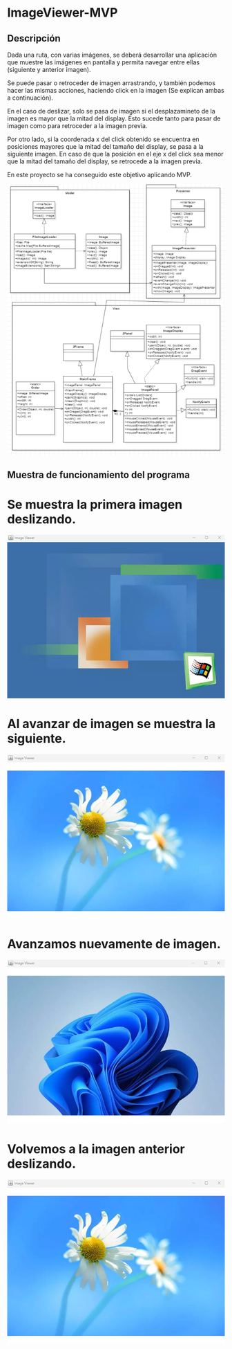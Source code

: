 # ImageViewer-MVP

## Descripción 
Dada una ruta, con varias imágenes, se deberá desarrollar una aplicación que muestre las imágenes en pantalla y permita navegar entre ellas (siguiente y anterior imagen).

Se puede pasar o retroceder de imagen arrastrando, y también podemos hacer las mismas acciones, haciendo click en la imagen (Se explican ambas a continuación). 

En el caso de deslizar, solo se pasa de imagen si el desplazamineto de la imagen es mayor que la mitad del display. Esto sucede tanto para pasar de imagen como para retroceder a la imagen previa.

Por otro lado, si la coordenada x del click obtenido se encuentra en posiciones mayores que la mitad del tamaño del display, se pasa a la siguiente imagen. En caso de que la posición en el eje x del click sea menor que la mitad del tamaño del display, se retrocede a la imagen previa.

En este proyecto se ha conseguido este objetivo aplicando MVP.

![Diagrama de clases](https://github.com/FerPellicerKatas/ImageViewer-MVP/blob/master/Diagrama%20de%20clases%20MVP.png)

## Muestra de funcionamiento del programa

# Se muestra la primera imagen deslizando.

![Primera Imagen](https://github.com/FerPellicerKatas/ImageViewer-MVP/blob/master/imagesExample/imagenEjemplo1.png)

# Al avanzar de imagen se muestra la siguiente.

![Segunda Imagen](https://github.com/FerPellicerKatas/ImageViewer-MVP/blob/master/imagesExample/imagenEjemplo2.png)

# Avanzamos nuevamente de imagen.

![Tercera Imagen](https://github.com/FerPellicerKatas/ImageViewer-MVP/blob/master/imagesExample/imagenEjemplo3.png)

# Volvemos a la imagen anterior deslizando.

![Cuarta Imagen](https://github.com/FerPellicerKatas/ImageViewer-MVP/blob/master/imagesExample/imagenEjemplo2.png)
